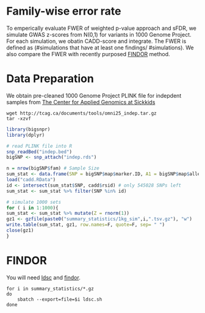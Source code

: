 # Family-wise error rate

To emperically evaluate FWER of weighted p-value approach and sFDR, we simulate GWAS z-scores from N(0,1) for variants in 1000 Genome Project. For each simulation, we obatin CADD-score and integrate. The FWER is defined as (#simulations that have at least one findings/ #simulations). We also compare the FWER with recently purposed [FINDOR](https://github.com/gkichaev/FINDOR) method.

# Data Preparation

We obtain pre-cleaned 1000 Genome Project PLINK file for indepdent samples from [The Center for Applied Genomics at Sickkids](http://tcag.ca/tools/1000genomes.html)

```console
wget http://tcag.ca/documents/tools/omni25_indep.tar.gz
tar -xzvf 
```


```r
library(bigsnpr)
library(dplyr)

# read PLINK file into R
snp_readBed("indep.bed")
bigSNP <- snp_attach("indep.rds")

n = nrow(bigSNP$fam) # Sample Size
sum_stat <- data.frame(SNP = bigSNP$map$marker.ID, A1 = bigSNP$map$allele1, A2 = bigSNP$map$allele2) %>% mutate( N = n)
load("cadd.RData")
id <- intersect(sum_stat$SNP, cadd$rsid) # only 545028 SNPs left
sum_stat <- sum_stat %>% filter(SNP %in% id)

# simulate 1000 sets
for ( i in 1:1000){
sum_stat <- sum_stat %>% mutate(Z = rnorm(1))
gz1 <- gzfile(paste0("summary_statistics/1kg_sim",i,".tsv.gz"), "w")
write.table(sum_stat, gz1, row.names=F, quote=F, sep= " ")
close(gz1)
}
```
# FINDOR

You will need [ldsc](https://github.com/bulik/ldsc) and [findor](https://github.com/gkichaev/FINDOR).
```console
for i in summary_statistics/*.gz
do
	sbatch --export=file=$i ldsc.sh
done
```
